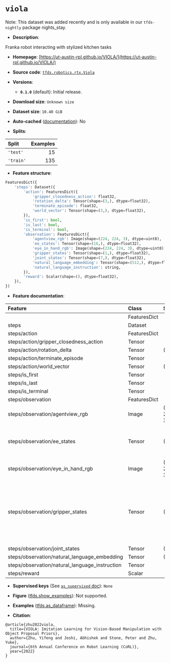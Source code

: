 <div itemscope itemtype="http://schema.org/Dataset">
  <div itemscope itemprop="includedInDataCatalog" itemtype="http://schema.org/DataCatalog">
    <meta itemprop="name" content="TensorFlow Datasets" />
  </div>
  <meta itemprop="name" content="viola" />
  <meta itemprop="description" content="Franka robot interacting with stylized kitchen tasks&#10;&#10;To use this dataset:&#10;&#10;```python&#10;import tensorflow_datasets as tfds&#10;&#10;ds = tfds.load(&#x27;viola&#x27;, split=&#x27;train&#x27;)&#10;for ex in ds.take(4):&#10;  print(ex)&#10;```&#10;&#10;See [the guide](https://www.tensorflow.org/datasets/overview) for more&#10;informations on [tensorflow_datasets](https://www.tensorflow.org/datasets).&#10;&#10;" />
  <meta itemprop="url" content="https://www.tensorflow.org/datasets/catalog/viola" />
  <meta itemprop="sameAs" content="https://ut-austin-rpl.github.io/VIOLA/" />
  <meta itemprop="citation" content="@article{zhu2022viola,&#10;  title={VIOLA: Imitation Learning for Vision-Based Manipulation with Object Proposal Priors},&#10;  author={Zhu, Yifeng and Joshi, Abhishek and Stone, Peter and Zhu, Yuke},&#10;  journal={6th Annual Conference on Robot Learning (CoRL)},&#10;  year={2022}&#10;}" />
</div>

# `viola`


Note: This dataset was added recently and is only available in our
`tfds-nightly` package
<span class="material-icons" title="Available only in the tfds-nightly package">nights_stay</span>.

*   **Description**:

Franka robot interacting with stylized kitchen tasks

*   **Homepage**:
    [https://ut-austin-rpl.github.io/VIOLA/](https://ut-austin-rpl.github.io/VIOLA/)

*   **Source code**:
    [`tfds.robotics.rtx.Viola`](https://github.com/tensorflow/datasets/tree/master/tensorflow_datasets/robotics/rtx/rtx.py)

*   **Versions**:

    *   **`0.1.0`** (default): Initial release.

*   **Download size**: `Unknown size`

*   **Dataset size**: `10.40 GiB`

*   **Auto-cached**
    ([documentation](https://www.tensorflow.org/datasets/performances#auto-caching)):
    No

*   **Splits**:

Split     | Examples
:-------- | -------:
`'test'`  | 15
`'train'` | 135

*   **Feature structure**:

```python
FeaturesDict({
    'steps': Dataset({
        'action': FeaturesDict({
            'gripper_closedness_action': float32,
            'rotation_delta': Tensor(shape=(3,), dtype=float32),
            'terminate_episode': float32,
            'world_vector': Tensor(shape=(3,), dtype=float32),
        }),
        'is_first': bool,
        'is_last': bool,
        'is_terminal': bool,
        'observation': FeaturesDict({
            'agentview_rgb': Image(shape=(224, 224, 3), dtype=uint8),
            'ee_states': Tensor(shape=(16,), dtype=float32),
            'eye_in_hand_rgb': Image(shape=(224, 224, 3), dtype=uint8),
            'gripper_states': Tensor(shape=(1,), dtype=float32),
            'joint_states': Tensor(shape=(7,), dtype=float32),
            'natural_language_embedding': Tensor(shape=(512,), dtype=float32),
            'natural_language_instruction': string,
        }),
        'reward': Scalar(shape=(), dtype=float32),
    }),
})
```

*   **Feature documentation**:

Feature                                        | Class        | Shape         | Dtype   | Description
:--------------------------------------------- | :----------- | :------------ | :------ | :----------
                                               | FeaturesDict |               |         |
steps                                          | Dataset      |               |         |
steps/action                                   | FeaturesDict |               |         |
steps/action/gripper_closedness_action         | Tensor       |               | float32 |
steps/action/rotation_delta                    | Tensor       | (3,)          | float32 |
steps/action/terminate_episode                 | Tensor       |               | float32 |
steps/action/world_vector                      | Tensor       | (3,)          | float32 |
steps/is_first                                 | Tensor       |               | bool    |
steps/is_last                                  | Tensor       |               | bool    |
steps/is_terminal                              | Tensor       |               | bool    |
steps/observation                              | FeaturesDict |               |         |
steps/observation/agentview_rgb                | Image        | (224, 224, 3) | uint8   | RGB captured by workspace camera
steps/observation/ee_states                    | Tensor       | (16,)         | float32 | Pose of the end effector specified as a homogenous matrix.
steps/observation/eye_in_hand_rgb              | Image        | (224, 224, 3) | uint8   | RGB captured by in hand camera
steps/observation/gripper_states               | Tensor       | (1,)          | float32 | gripper_states = 0 means the gripper is fully closed. The value represents the gripper width of Franka Panda Gripper.
steps/observation/joint_states                 | Tensor       | (7,)          | float32 | joint values
steps/observation/natural_language_embedding   | Tensor       | (512,)        | float32 |
steps/observation/natural_language_instruction | Tensor       |               | string  |
steps/reward                                   | Scalar       |               | float32 |

*   **Supervised keys** (See
    [`as_supervised` doc](https://www.tensorflow.org/datasets/api_docs/python/tfds/load#args)):
    `None`

*   **Figure**
    ([tfds.show_examples](https://www.tensorflow.org/datasets/api_docs/python/tfds/visualization/show_examples)):
    Not supported.

*   **Examples**
    ([tfds.as_dataframe](https://www.tensorflow.org/datasets/api_docs/python/tfds/as_dataframe)):
    Missing.

*   **Citation**:

```
@article{zhu2022viola,
  title={VIOLA: Imitation Learning for Vision-Based Manipulation with Object Proposal Priors},
  author={Zhu, Yifeng and Joshi, Abhishek and Stone, Peter and Zhu, Yuke},
  journal={6th Annual Conference on Robot Learning (CoRL)},
  year={2022}
}
```

